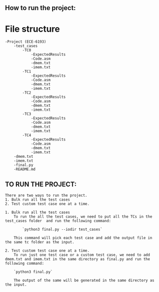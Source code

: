 ## How to run the project:

# File structure 

```
-Project (ECE-6193)
    -test_cases
        -TC0
            -ExpectedResults
            -Code.asm
            -dmem.txt
            -imem.txt
        -TC1
            -ExpectedResults
            -Code.asm
            -dmem.txt
            -imem.txt
        -TC2
            -ExpectedResults
            -Code.asm
            -dmem.txt
            -imem.txt
        -TC3
            -ExpectedResults
            -Code.asm
            -dmem.txt
            -imem.txt
        -TC4
            -ExpectedResults
            -Code.asm
            -dmem.txt
            -imem.txt
    -dmem.txt
    -imem.txt
    -final.py
    -README.md
```

## TO RUN THE PROJECT:

    There are two ways to run the project.
    1. Bulk run all the test cases
    2. Test custom test case one at a time.

    1. Bulk run all the test cases
        To run the all the test cases, we need to put all the TCs in the test_cases folder  and run the following command:
            
            `python3 final.py --iodir test_cases`

        This command will pick each test case and add the output file in the same tc folder as the input. 
    
    2. Test custom test case one at a time. 
        To run just one test case or a custom test case, we need to add dmem.txt and imem.txt in the same directory as final.py and run the following command:

        `python3 final.py`

        The output of the same will be generated in the same directory as the input. 